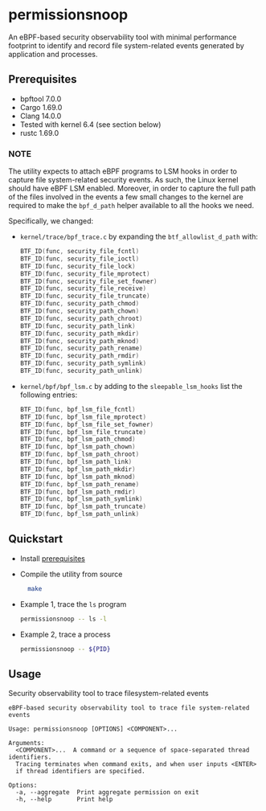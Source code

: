 # permissionsnoop

An eBPF-based security observability tool with minimal performance
footprint to identify and record file system-related events generated
by application and processes.

## Prerequisites

- bpftool 7.0.0
- Cargo 1.69.0
- Clang 14.0.0
- Tested with kernel 6.4 (see section below)
- rustc 1.69.0

### NOTE

The utility expects to attach eBPF programs to LSM hooks in order to
capture file system-related security events. As such, the Linux kernel
should have eBPF LSM enabled. Moreover, in order to capture the full
path of the files involved in the events a few small changes to the
kernel are required to make the `bpf_d_path` helper available to all
the hooks we need.

Specifically, we changed:

- `kernel/trace/bpf_trace.c` by expanding the `btf_allowlist_d_path` with:

  ```c
  BTF_ID(func, security_file_fcntl)
  BTF_ID(func, security_file_ioctl)
  BTF_ID(func, security_file_lock)
  BTF_ID(func, security_file_mprotect)
  BTF_ID(func, security_file_set_fowner)
  BTF_ID(func, security_file_receive)
  BTF_ID(func, security_file_truncate)
  BTF_ID(func, security_path_chmod)
  BTF_ID(func, security_path_chown)
  BTF_ID(func, security_path_chroot)
  BTF_ID(func, security_path_link)
  BTF_ID(func, security_path_mkdir)
  BTF_ID(func, security_path_mknod)
  BTF_ID(func, security_path_rename)
  BTF_ID(func, security_path_rmdir)
  BTF_ID(func, security_path_symlink)
  BTF_ID(func, security_path_unlink)
  ```

- `kernel/bpf/bpf_lsm.c` by adding to the `sleepable_lsm_hooks` list the
  following entries:

  ```c
  BTF_ID(func, bpf_lsm_file_fcntl)
  BTF_ID(func, bpf_lsm_file_mprotect)
  BTF_ID(func, bpf_lsm_file_set_fowner)
  BTF_ID(func, bpf_lsm_file_truncate)
  BTF_ID(func, bpf_lsm_path_chmod)
  BTF_ID(func, bpf_lsm_path_chown)
  BTF_ID(func, bpf_lsm_path_chroot)
  BTF_ID(func, bpf_lsm_path_link)
  BTF_ID(func, bpf_lsm_path_mkdir)
  BTF_ID(func, bpf_lsm_path_mknod)
  BTF_ID(func, bpf_lsm_path_rename)
  BTF_ID(func, bpf_lsm_path_rmdir)
  BTF_ID(func, bpf_lsm_path_symlink)
  BTF_ID(func, bpf_lsm_path_truncate)
  BTF_ID(func, bpf_lsm_path_unlink)
  ```

## Quickstart

- Install [prerequisites](#prerequisites)
- Compile the utility from source

  ```sh
	make
  ```

- Example 1, trace the `ls` program

  ```sh
  permissionsnoop -- ls -l
  ```
  
- Example 2, trace a process

  ```sh
  permissionsnoop -- ${PID}
  ```
  

## Usage

Security observability tool to trace filesystem-related events

```usage
eBPF-based security observability tool to trace file system-related events

Usage: permissionsnoop [OPTIONS] <COMPONENT>...

Arguments:
  <COMPONENT>...  A command or a sequence of space-separated thread identifiers.
  Tracing terminates when command exits, and when user inputs <ENTER>
  if thread identifiers are specified.

Options:
  -a, --aggregate  Print aggregate permission on exit
  -h, --help       Print help
```
